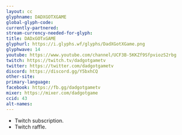 ```yaml
---
layout: cc
glyphname: DADXGOTXGAME
global-glyph-code: 
currently-partnered: 
stream-currency-needed-for-glyph: 
title: DADxGOTxGAME
glyphurl: https://i.glyphs.wf/glyphs/DadXGotXGame.png
glyphwave: 14
youtube: https://www.youtube.com/channel/UCF3B-5KKZf9SfpviozS2rbg
twitch: https://twitch.tv/dadgotgametv
twitter: https://twitter.com/dadgotgametv
discord: https://discord.gg/Y5bxhCQ
other-site: 
primary-language: 
facebook: https://fb.gg/dadgotgametv
mixer: https://mixer.com/dadgotgame
ccid: 43
alt-names: 
---
```

* Twitch subscription.
* Twitch raffle.
